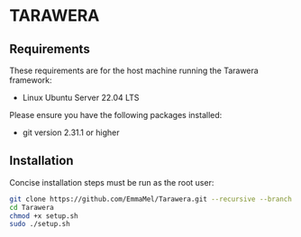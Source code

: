 # TARAWERA


## Requirements

These requirements are for the host machine running the Tarawera framework:

* Linux Ubuntu Server 22.04 LTS

Please ensure you have the following packages installed:
* git version 2.31.1 or higher


## Installation

Concise installation steps must be run as the root user:
```Bash
git clone https://github.com/EmmaMel/Tarawera.git --recursive --branch Automate
cd Tarawera
chmod +x setup.sh
sudo ./setup.sh
```
